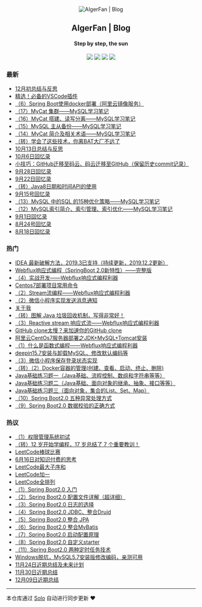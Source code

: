 <p align="center"><img alt="AlgerFan | Blog" src="https://study.algerfan.cn/images/ironman-draw.png"></p><h2 align="center">
AlgerFan | Blog
</h2>

<h4 align="center">Step by step, the sun</h4>
<p align="center"><a title="AlgerFan | Blog" target="_blank" href="https://github.com/AlgerFan/solo-blog"><img src="https://img.shields.io/github/last-commit/AlgerFan/solo-blog.svg?style=flat-square&color=FF9900"></a>
<a title="GitHub repo size in bytes" target="_blank" href="https://github.com/AlgerFan/solo-blog"><img src="https://img.shields.io/github/repo-size/AlgerFan/solo-blog.svg?style=flat-square"></a>
<a title="Solo Version" target="_blank" href="https://github.com/88250/solo/releases"><img src="https://img.shields.io/badge/solo-3.6.7-f1e05a.svg?style=flat-square&color=blueviolet"></a>
<a title="Hits" target="_blank" href="https://github.com/88250/hits"><img src="https://hits.b3log.org/AlgerFan/solo-blog.svg"></a></p>

### 最新

* [12月初总结与反思](https://www.algerfan.cn/articles/2019/12/03/1575344811185.html)
* [精选！必备的VSCode插件](https://www.algerfan.cn/articles/2019/11/02/1572675672644.html)
* [（6）Spring Boot使用docker部署（阿里云镜像服务）](https://www.algerfan.cn/articles/2019/10/23/1571803648224.html)
* [（17）MyCat 集群——MySQL学习笔记](https://www.algerfan.cn/articles/2019/10/20/1571538925879.html)
* [（16）MyCat  搭建、读写分离——MySQL学习笔记](https://www.algerfan.cn/articles/2019/10/20/1571538666316.html)
* [（15）MySQL  主从备份——MySQL学习笔记](https://www.algerfan.cn/articles/2019/10/20/1571538560569.html)
* [（14）MyCat  简介及相关术语——MySQL学习笔记](https://www.algerfan.cn/articles/2019/10/20/1571538203995.html)
* [（转）学会了这些技术，你离BAT大厂不远了](https://www.algerfan.cn/articles/2019/10/18/1571386854425.html)
* [10月13日总结与反思](https://www.algerfan.cn/articles/2019/03/06/1570946714012.html)
* [10月6日回忆录](https://www.algerfan.cn/articles/2019/10/06/1570349114012.html)
* [小技巧：GitHub迁移至码云、码云迁移至GitHub（保留历史commit记录）](https://www.algerfan.cn/articles/2019/10/03/1570073567013.html)
* [9月28日回忆录](https://www.algerfan.cn/articles/2019/09/28/1569657914012.html)
* [9月22日回忆录](https://www.algerfan.cn/articles/2019/09/22/1569458435476.html)
* [（转）Java8日期和时间API的使用](https://www.algerfan.cn/articles/2019/09/15/1568534156441.html)
* [9月15号回忆录](https://www.algerfan.cn/articles/2019/09/15/1568518529170.html)
* [（13）MySQL 中的SQL 的15种优化策略——MySQL学习笔记](https://www.algerfan.cn/articles/2019/09/09/1568034594852.html)
* [（12）MySQL索引简介、索引管理、索引优化——MySQL学习笔记](https://www.algerfan.cn/articles/2019/09/09/1568033865440.html)
* [9月1日回忆录](https://www.algerfan.cn/articles/2019/09/01/1567301743330.html)
* [8月24号回忆录](https://www.algerfan.cn/articles/2019/08/24/1566656696558.html)
* [8月18日回忆录](https://www.algerfan.cn/articles/2019/08/18/1566092708471.html)

### 热门

* [IDEA 最新破解方法，2019.3已支持（持续更新，2019.12.2更新）](https://www.algerfan.cn/articles/2019/03/06/1551868940012.html)
* [Webflux响应式编程（SpringBoot 2.0新特性）——完整版](https://www.algerfan.cn/articles/2018/11/18/1542474535012.html)
* [（4）实战开发——Webflux响应式编程利器](https://www.algerfan.cn/articles/2018/12/09/1544342714012.html)
* [Centos7部署项目常用命令](https://www.algerfan.cn/articles/2018/09/27/1538047874012.html)
* [（2）Stream流编程——Webflux响应式编程利器](https://www.algerfan.cn/articles/2018/12/02/1543684705012.html)
* [（2）微信小程序实现发送消息通知](https://www.algerfan.cn/articles/2019/07/27/1564192175306.html)
* [关于我](https://www.algerfan.cn/articles/2018/07/16/1531678851012.html)
* [（转）图解 Java 垃圾回收机制，写得非常好！](https://www.algerfan.cn/articles/2019/07/20/1563614193905.html)
* [（3）Reactive stream 响应式流——Webflux响应式编程利器](https://www.algerfan.cn/articles/2018/12/09/1544290512012.html)
* [GitHub clone太慢？来加速你的GitHub clone](https://www.algerfan.cn/articles/2019/07/25/1564064604429.html)
* [阿里云CentOs7服务器部署之JDK+MySQL+Tomcat安装](https://www.algerfan.cn/articles/2018/09/27/1538063492012.html)
* [（1）什么是函数式编程——Webflux响应式编程利器](https://www.algerfan.cn/articles/2018/11/25/1543081252012.html)
* [deepin15.7安装与卸载MySQL、修改默认编码等](https://www.algerfan.cn/articles/2018/10/24/1540333968012.html)
* [（3）微信小程序保存登录状态实现](https://www.algerfan.cn/articles/2019/07/27/1564192991793.html)
* [（转）（2）Docker容器的管理(创建、查看、启动、终止、删除)](https://www.algerfan.cn/articles/2019/07/26/1564132693596.html)
* [Java基础练习题一（Java基础、流程控制、数组和字符串等等）](https://www.algerfan.cn/articles/2018/11/02/1541092372012.html)
* [Java基础练习题二（Java基础、面向对象的继承、抽象、接口等等）](https://www.algerfan.cn/articles/2018/11/14/1542129871012.html)
* [Java基础练习题三（面向对象，集合的List、Set、Map）](https://www.algerfan.cn/articles/2018/12/11/1544469871012.html)
* [（10）Spring Boot2.0 五种异常处理方式](https://www.algerfan.cn/articles/2018/09/13/1536802814012.html)
* [（9）Spring Boot2.0 数据校验的正确方式](https://www.algerfan.cn/articles/2018/09/13/1536802274012.html)

### 热议

* [（1）权限管理系统初试](https://www.algerfan.cn/articles/2019/07/10/1562754712012.html)
* [（转）12 岁开始学编程，17 岁总结了 7 个重要教训！](https://www.algerfan.cn/articles/2019/07/20/1563609914012.html)
* [LeetCode棒球比赛](https://www.algerfan.cn/articles/2018/08/18/1534606512012.html)
* [6月16日对知识付费的思考](https://www.algerfan.cn/articles/2019/06/16/1560699004012.html)
* [LeetCode最大子序和](https://www.algerfan.cn/articles/2018/08/18/1534606864012.html)
* [LeetCode加一](https://www.algerfan.cn/articles/2018/08/25/1535192484012.html)
* [LeetCode全排列](https://www.algerfan.cn/articles/2018/08/25/1535193112012.html)
* [（1）Spring Boot2.0 入门](https://www.algerfan.cn/articles/2018/09/06/1536212054000.html)
* [（2）Spring Boot2.0 配置文件详解（超详细）](https://www.algerfan.cn/articles/2018/09/06/1536215474000.html)
* [（3）Spring Boot2.0 日志的选择](https://www.algerfan.cn/articles/2018/09/06/1536220874000.html)
* [（4）Spring Boot2.0 JDBC、整合Druid](https://www.algerfan.cn/articles/2018/09/06/1536221954000.html)
* [（5）Spring Boot2.0 整合 JPA](https://www.algerfan.cn/articles/2018/09/10/1536539714000.html)
* [（6）Spring Boot2.0 整合MyBatis](https://www.algerfan.cn/articles/2018/09/10/1536541934000.html)
* [（7）Spring Boot2.0 启动配置原理](https://www.algerfan.cn/articles/2018/09/10/1536544394000.html)
* [（8）Spring Boot2.0 自定义starter](https://www.algerfan.cn/articles/2018/09/10/1536549074000.html)
* [（11）Spring Boot2.0 两种定时任务技术](https://www.algerfan.cn/articles/2018/09/13/1536804314012.html)
* [Windows脱坑，MySQL5.7安装版修改编码，亲测可用](https://www.algerfan.cn/articles/2018/11/19/1542557192012.html)
* [11月24日近期总结及未来计划](https://www.algerfan.cn/articles/2018/11/24/1543054864012.html)
* [11月30日近期总结](https://www.algerfan.cn/articles/2018/11/30/1543573264012.html)
* [12月09日近期总结](https://www.algerfan.cn/articles/2018/12/10/1544389264012.html)

---

本仓库通过 [Solo](https://github.com/88250/solo) 自动进行同步更新 ❤️ 